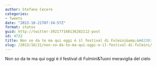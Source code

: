 ```yaml
---
author: Stefano Cecere
categories:
- Tweets
date: "2013-10-21T07:34:57Z"
format: status
guid: http://twitter-392177168136282112-post
id: 4722
title: Non so da te ma qui oggi è il festival di Fulmini&amp;&#8230;
slug: /2013/10/21/non-so-da-te-ma-qui-oggi-e-il-festival-di-fulmini/
---
```


Non so da te ma qui oggi è il festival di Fulmini&Tuoni meraviglia del cielo